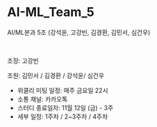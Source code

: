 # AI-ML_Team_5
AI/ML분과 5조 (강석윤, 고강빈, 김경환, 김민서, 심건우)

<br>

조장: 고강빈

조원: 김민서 / 김경환 / 강석윤/ 심건우
- 위클리 미팅 일정: 매주 금요일 22시
- 소통 채널: 카카오톡
- 스터디 종료일자: 11월 12일 (금) - 3주
- 세부 일정: 1주차 / 2~3주차 / 4주차
